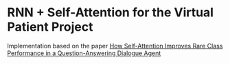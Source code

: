 # RNN + Self-Attention for the Virtual Patient Project
Implementation based on the paper [How Self-Attention Improves Rare Class Performance in a Question-Answering Dialogue Agent](https://www.aclweb.org/anthology/2020.sigdial-1.24.pdf)
